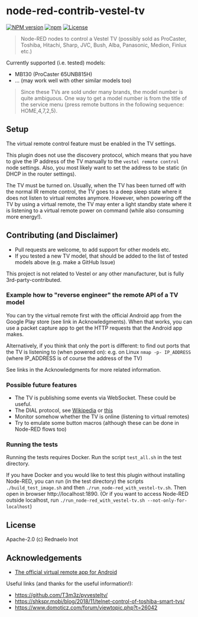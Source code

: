 # node-red-contrib-vestel-tv

[![NPM version](https://badge.fury.io/js/node-red-contrib-vestel-tv.svg)](http://badge.fury.io/js/node-red-contrib-vestel-tv)
[![npm](https://img.shields.io/npm/dt/node-red-contrib-vestel-tv.svg)]()
[![License](https://img.shields.io/badge/License-Apache%202.0-blue.svg)](https://opensource.org/licenses/Apache-2.0)

> Node-RED nodes to control a Vestel TV (possibly sold as ProCaster, Toshiba, Hitachi, Sharp, JVC, Bush, Alba, Panasonic, Medion, Finlux etc.)

Currently supported (i.e. tested) models:
* MB130 (ProCaster 65UNB815H)
* ... (may work well with other similar models too)
> Since these TVs are sold under many brands, the model number is quite ambiguous. One way to get a model number is from the title of the service menu (press remote buttons in the following sequence: HOME,4,7,2,5).


## Setup

The virtual remote control feature must be enabled in the TV settings.

This plugin does not use the discovery protocol, which means that you have to give the IP address of the TV manually to the `vestel remote control` node settings. Also, you most likely want to set the address to be static (in DHCP in the router settings).

The TV must be turned on. Usually, when the TV has been turned off with the normal IR remote control, the TV goes to a deep sleep state where it does not listen to virtual remotes anymore. However, when powering off the TV by using a virtual remote, the TV may enter a light standby state where it is listening to a virtual remote power on command (while also consuming more energy!).


## Contributing (and Disclaimer)

* Pull requests are welcome, to add support for other models etc.
* If you tested a new TV model, that should be added to the list of tested models above (e.g. make a GitHub Issue)

This project is not related to Vestel or any other manufacturer, but is fully 3rd-party-contributed.

### Example how to "reverse engineer" the remote API of a TV model

You can try the virtual remote first with the official Android app from the Google Play store (see link in Acknowledgments). When that works, you can use a packet capture app to get the HTTP requests that the Android app makes.

Alternatively, if you think that only the port is different: to find out ports that the TV is listening to (when powered on):
e.g. on Linux `nmap -p- IP_ADDRESS` (where IP_ADDRESS is of course the address of the TV)

See links in the Acknowledgments for more related information.

### Possible future features
* The TV is publishing some events via WebSocket. These could be useful.
* The DIAL protocol, see [Wikipedia](https://en.wikipedia.org/wiki/Discovery_and_Launch) or [this](http://www.dial-multiscreen.org/)
* Monitor somehow whether the TV is online (listening to virtual remotes)
* Try to emulate some button macros (although these can be done in Node-RED flows too)

### Running the tests
Running the tests requires Docker. Run the script `test_all.sh` in the test directory.

If you have Docker and you would like to test this plugin without installing Node-RED, you can run (in the test directory) the scripts `./build_test_image.sh` and then `./run_node-red_with_vestel-tv.sh`. Then open in browser http://localhost:1890. (Or if you want to access Node-RED outside localhost, run `./run_node-red_with_vestel-tv.sh --not-only-for-localhost`)

## License

Apache-2.0 (c) Rednaelo Inot


## Acknowledgements

* [The official virtual remote app for Android](https://play.google.com/store/apps/details?id=com.VestelTvRemote)

Useful links (and thanks for the useful information!):
* https://github.com/T3m3z/pyvesteltv/
* https://shkspr.mobi/blog/2018/11/telnet-control-of-toshiba-smart-tvs/
* https://www.domoticz.com/forum/viewtopic.php?t=26042

